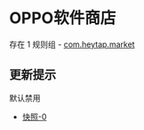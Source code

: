 # OPPO软件商店

存在 1 规则组 - [com.heytap.market](/src/apps/com.heytap.market.ts)

## 更新提示

默认禁用

- [快照-0](https://i.gkd.li/import/13455965)
